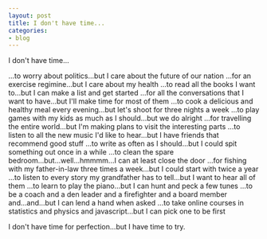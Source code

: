 ```yaml
---
layout: post
title: I don't have time...
categories:
- blog
---
```


I don't have time...

...to worry about politics...but I care about the future of our nation
...for an exercise regimine...but I care about my health
...to read all the books I want to...but I can make a list and get started
...for all the conversations that I want to have...but I'll make time for most of them
...to cook a delicious and healthy meal every evening...but let's shoot for three nights a week
...to play games with my kids as much as I should...but we do alright
...for travelling the entire world...but I'm making plans to visit the interesting parts
...to listen to all the new music I'd like to hear...but I have friends that recommend good stuff
...to write as often as I should...but I could spit something out once in a while
...to clean the spare bedroom...but...well...hmmmm...I can at least close the door
...for fishing with my father-in-law three times a week...but I could start with twice a year
...to listen to every story my grandfather has to tell...but I want to hear all of them
...to learn to play the piano...but I can hunt and peck a few tunes
...to be a coach and a den leader and a firefighter and a board member and...and...but I can lend a hand when asked
...to take online courses in statistics and physics and javascript...but I can pick one to be first

I don't have time for perfection...but I have time to try.